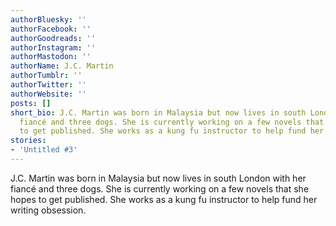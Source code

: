 ```yaml
---
authorBluesky: ''
authorFacebook: ''
authorGoodreads: ''
authorInstagram: ''
authorMastodon: ''
authorName: J.C. Martin
authorTumblr: ''
authorTwitter: ''
authorWebsite: ''
posts: []
short_bio: J.C.‭ ‬Martin was born in Malaysia but now lives in south London with her
  fiancé and three dogs.‭ ‬She is currently working on a few novels that she hopes
  to get published.‭ ‬She works as a kung fu instructor to help fund her writing obsession.
stories:
- 'Untitled #3'
---
```


J.C.‭ ‬Martin was born in Malaysia but now lives in south London with her fiancé and three dogs.‭ ‬She is currently working on a few novels that she hopes to get published.‭ ‬She works as a kung fu instructor to help fund her writing obsession.